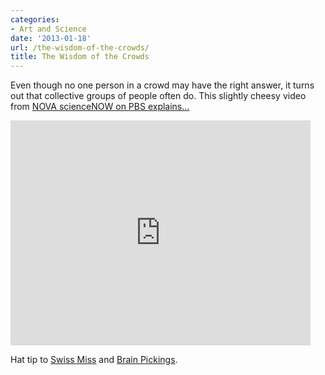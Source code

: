```yaml
---
categories:
- Art and Science
date: '2013-01-18'
url: /the-wisdom-of-the-crowds/
title: The Wisdom of the Crowds
---
```


Even though no one person in a crowd may have the right answer, it turns out that collective groups of people often do. This slightly cheesy video from <a href="https://www.youtube.com/watch?v=r-FonWBEb0o">NOVA scienceNOW on PBS explains...</a>

<div class="fluid-vids"><iframe width="480" height="360" src="https://www.youtube.com/embed/r-FonWBEb0o?rel=0" frameborder="0" allowfullscreen></iframe></div>

Hat tip to <a href="http://www.swiss-miss.com/2012/11/the-wisdom-of-crowds.html">Swiss Miss</a> and <a href="http://www.brainpickings.org/index.php/2012/08/06/wisdom-of-crowds/">Brain Pickings</a>.